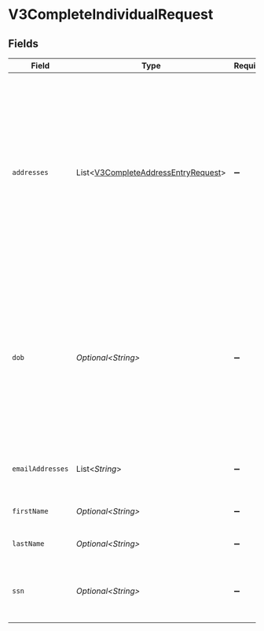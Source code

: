 # V3CompleteIndividualRequest


## Fields

| Field                                                                                                                                                                                                                                                    | Type                                                                                                                                                                                                                                                     | Required                                                                                                                                                                                                                                                 | Description                                                                                                                                                                                                                                              | Example                                                                                                                                                                                                                                                  |
| -------------------------------------------------------------------------------------------------------------------------------------------------------------------------------------------------------------------------------------------------------- | -------------------------------------------------------------------------------------------------------------------------------------------------------------------------------------------------------------------------------------------------------- | -------------------------------------------------------------------------------------------------------------------------------------------------------------------------------------------------------------------------------------------------------- | -------------------------------------------------------------------------------------------------------------------------------------------------------------------------------------------------------------------------------------------------------- | -------------------------------------------------------------------------------------------------------------------------------------------------------------------------------------------------------------------------------------------------------- |
| `addresses`                                                                                                                                                                                                                                              | List\<[V3CompleteAddressEntryRequest](../../models/components/V3CompleteAddressEntryRequest.md)>                                                                                                                                                         | :heavy_minus_sign:                                                                                                                                                                                                                                       | Addresses that belong to the individual.                                                                                                                                                                                                                 | [<br/>{<br/>"address": "39 South Trail",<br/>"city": "San Antonio",<br/>"extendedAddress": "Apt 23",<br/>"postalCode": "78285",<br/>"region": "TX"<br/>},<br/>{<br/>"address": "4861 Jay Junction",<br/>"city": "Boston",<br/>"extendedAddress": "Apt 78",<br/>"postalCode": "02208",<br/>"region": "MS"<br/>}<br/>] |
| `dob`                                                                                                                                                                                                                                                    | *Optional\<String>*                                                                                                                                                                                                                                      | :heavy_minus_sign:                                                                                                                                                                                                                                       | DOB is the date of birth of the individual in one of these formats: YYYY-MM-DD, YYYY-MM, or MM-DD. Acceptable characters are: numeric with symbol '-'.                                                                                                   | 1981-01                                                                                                                                                                                                                                                  |
| `emailAddresses`                                                                                                                                                                                                                                         | List\<*String*>                                                                                                                                                                                                                                          | :heavy_minus_sign:                                                                                                                                                                                                                                       | Email addresses that belong to the individual.                                                                                                                                                                                                           | [<br/>"jdoe@example.com",<br/>"dsmith@example.com"<br/>]                                                                                                                                                                                                 |
| `firstName`                                                                                                                                                                                                                                              | *Optional\<String>*                                                                                                                                                                                                                                      | :heavy_minus_sign:                                                                                                                                                                                                                                       | First name of the individual.                                                                                                                                                                                                                            | Tod                                                                                                                                                                                                                                                      |
| `lastName`                                                                                                                                                                                                                                               | *Optional\<String>*                                                                                                                                                                                                                                      | :heavy_minus_sign:                                                                                                                                                                                                                                       | Last name of the individual.                                                                                                                                                                                                                             | Weedall                                                                                                                                                                                                                                                  |
| `ssn`                                                                                                                                                                                                                                                    | *Optional\<String>*                                                                                                                                                                                                                                      | :heavy_minus_sign:                                                                                                                                                                                                                                       | SSN is the social security number of the individual.                                                                                                                                                                                                     | 265228370                                                                                                                                                                                                                                                |